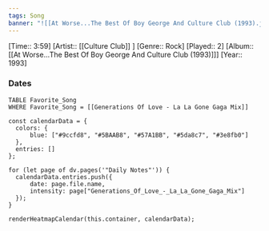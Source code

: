 ```yaml
---
tags: Song  
banner: "![[At Worse...The Best Of Boy George And Culture Club (1993).jpg]]"
---
```

[Time:: 3:59]
[Artist:: [[Culture Club]] ]
[Genre:: Rock]
[Played:: 2]
[Album:: [[At Worse...The Best Of Boy George And Culture Club (1993)]]]
[Year:: 1993]
### Dates
````dataview
TABLE Favorite_Song
WHERE Favorite_Song = [[Generations Of Love - La La Gone Gaga Mix]]
````
  ```dataviewjs
const calendarData = { 
	colors: { 
		blue: ["#9ccfd8", "#5BAAB8", "#57A1BB", "#5da8c7", "#3e8fb0"] 
	}, 
	entries: [] 
}; 

for (let page of dv.pages('"Daily Notes"')) { 
	calendarData.entries.push({ 
		date: page.file.name, 
		intensity: page["Generations_Of_Love_-_La_La_Gone_Gaga_Mix"]
	}); 
} 

renderHeatmapCalendar(this.container, calendarData);
```
